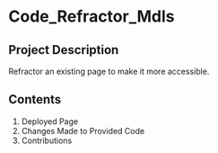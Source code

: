 # Code_Refractor_Mdls

## Project Description
Refractor an existing page to make it more accessible. 

## Contents

1. Deployed Page 
2. Changes Made to Provided Code 
3. Contributions
